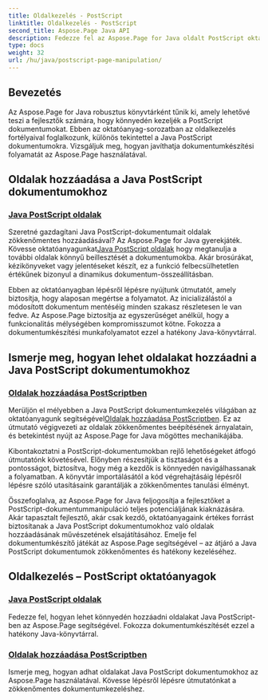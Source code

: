 ```yaml
---
title: Oldalkezelés - PostScript
linktitle: Oldalkezelés - PostScript
second_title: Aspose.Page Java API
description: Fedezze fel az Aspose.Page for Java oldalt PostScript oktatóanyagainkban. Könnyen hozzáadhat oldalakat Java PostScript-dokumentumaihoz a zökkenőmentes kezelés érdekében lépésről lépésre.
type: docs
weight: 32
url: /hu/java/postscript-page-manipulation/
---
```


## Bevezetés

Az Aspose.Page for Java robusztus könyvtárként tűnik ki, amely lehetővé teszi a fejlesztők számára, hogy könnyedén kezeljék a PostScript dokumentumokat. Ebben az oktatóanyag-sorozatban az oldalkezelés fortélyaival foglalkozunk, különös tekintettel a Java PostScript dokumentumokra. Vizsgáljuk meg, hogyan javíthatja dokumentumkészítési folyamatát az Aspose.Page használatával.

## Oldalak hozzáadása a Java PostScript dokumentumokhoz

### [Java PostScript oldalak](./add-pages1/)

 Szeretné gazdagítani Java PostScript-dokumentumait oldalak zökkenőmentes hozzáadásával? Az Aspose.Page for Java gyerekjáték. Kövesse oktatóanyagunkat[Java PostScript oldalak](./add-pages1/) hogy megtanulja a további oldalak könnyű beillesztését a dokumentumokba. Akár brosúrákat, kézikönyveket vagy jelentéseket készít, ez a funkció felbecsülhetetlen értékűnek bizonyul a dinamikus dokumentum-összeállításban.

Ebben az oktatóanyagban lépésről lépésre nyújtunk útmutatót, amely biztosítja, hogy alaposan megértse a folyamatot. Az inicializálástól a módosított dokumentum mentéséig minden szakasz részletesen le van fedve. Az Aspose.Page biztosítja az egyszerűséget anélkül, hogy a funkcionalitás mélységében kompromisszumot kötne. Fokozza a dokumentumkészítési munkafolyamatot ezzel a hatékony Java-könyvtárral.

## Ismerje meg, hogyan lehet oldalakat hozzáadni a Java PostScript dokumentumokhoz

### [Oldalak hozzáadása PostScriptben](./add-pages2/)

 Merüljön el mélyebben a Java PostScript dokumentumkezelés világában az oktatóanyagunk segítségével[Oldalak hozzáadása PostScriptben](./add-pages2/). Ez az útmutató végigvezeti az oldalak zökkenőmentes beépítésének árnyalatain, és betekintést nyújt az Aspose.Page for Java mögöttes mechanikájába.

Kibontakoztatni a PostScript-dokumentumokban rejlő lehetőségeket átfogó útmutatónk követésével. Előnyben részesítjük a tisztaságot és a pontosságot, biztosítva, hogy még a kezdők is könnyedén navigálhassanak a folyamatban. A könyvtár importálásától a kód végrehajtásáig lépésről lépésre szóló utasításaink garantálják a zökkenőmentes tanulási élményt.

Összefoglalva, az Aspose.Page for Java feljogosítja a fejlesztőket a PostScript-dokumentummanipuláció teljes potenciáljának kiaknázására. Akár tapasztalt fejlesztő, akár csak kezdő, oktatóanyagaink értékes forrást biztosítanak a Java PostScript dokumentumokhoz való oldalak hozzáadásának művészetének elsajátításához. Emelje fel dokumentumkészítő játékát az Aspose.Page segítségével – az átjáró a Java PostScript dokumentumok zökkenőmentes és hatékony kezeléséhez.
## Oldalkezelés – PostScript oktatóanyagok
### [Java PostScript oldalak](./add-pages1/)
Fedezze fel, hogyan lehet könnyedén hozzáadni oldalakat Java PostScript-ben az Aspose.Page segítségével. Fokozza dokumentumkészítését ezzel a hatékony Java-könyvtárral.
### [Oldalak hozzáadása PostScriptben](./add-pages2/)
Ismerje meg, hogyan adhat oldalakat Java PostScript dokumentumokhoz az Aspose.Page használatával. Kövesse lépésről lépésre útmutatónkat a zökkenőmentes dokumentumkezeléshez.